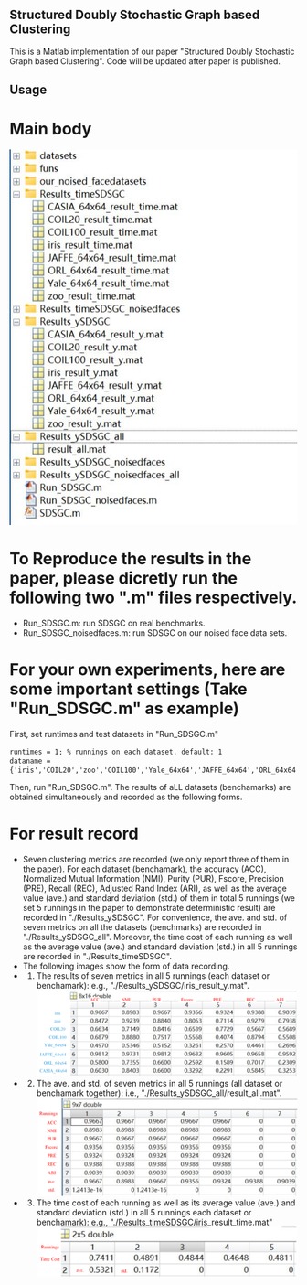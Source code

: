 ## Structured Doubly Stochastic Graph based Clustering
This is a Matlab implementation of our paper "Structured Doubly Stochastic Graph based Clustering". Code will be updated after paper is published. 
## Usage
# Main body 
![图 1](./images/0.png)  

# To Reproduce  the results in the paper, please dicretly run the following two ".m" files respectively.
* Run_SDSGC.m: run  SDSGC on real benchmarks.
* Run_SDSGC_noisedfaces.m: run SDSGC on our noised face data sets.
  
# For your own experiments, here are some important settings (Take "Run_SDSGC.m" as example)
First, set runtimes and test datasets in "Run_SDSGC.m" 
```
runtimes = 1; % runnings on each dataset, default: 1
dataname = {'iris','COIL20','zoo','COIL100','Yale_64x64','JAFFE_64x64','ORL_64x64','CASIA_64x64'}; 
```
Then, run  "Run_SDSGC.m".  The results of aLL datasets (benchamarks) are obtained simultaneously and recorded as the following forms.
# For result record

*  Seven clustering metrics are recorded (we only report three of them in the paper). For each dataset (benchamark), the accuracy (ACC), Normalized Mutual Information (NMI), Purity (PUR), Fscore, Precision (PRE), Recall (REC), Adjusted Rand Index (ARI), as well as  the average value (ave.) and standard deviation (std.) of them in total 5 runnings  (we set 5 runnings in the paper to demonstrate deterministic result) are recorded in "./Results_ySDSGC". For convenience,  the ave. and std. of seven metrics on all the datasets (benchmarks) are recorded in "./Results_ySDSGC_all". Moreover, the time cost of each running as well as the average value (ave.) and standard deviation (std.) in all 5 runnings are recorded in "./Results_timeSDSGC".
*  The following images show the form of data recording.
* 1) The results of seven metrics in all 5 runnings  (each dataset or benchamark): e.g., "./Results_ySDSGC/iris_result_y.mat".
![图 2](./images/1.png)  
* 2) The ave. and std. of  seven metrics in all 5 runnings (all  dataset or benchamark together): i.e., "./Results_ySDSGC_all/result_all.mat".
  ![图 3](./images/2.png)  
* 3) The time cost of each running as well as its average value (ave.) and standard deviation (std.) in all 5 runnings each dataset or benchamark): e.g., "./Results_timeSDSGC/iris_result_time.mat"
  ![图 4](./images/3.png)  

